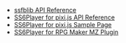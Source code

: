 - [ssfblib API Reference](./ssfblib_api/modules/ss.ssfb.html)
- [SS6Player for pixi.js API Reference](./ss6player_pixi_api/index.html)
- [SS6Player for pixi.js Sample Page](./Player/index.html)
- [SS6Player for RPG Maker MZ Plugin](./mz/ss6player-rpgmakermz.js)
